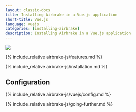 ```yaml
---
layout: classic-docs
title: Installing Airbrake in a Vue.js application
short-title: Vue.js
language: vuejs
categories: [installing-airbrake]
description: Installing Airbrake in a Vue.js application
---
```


![](https://s3.amazonaws.com/document-resources/jsbrakeman.png)

{% include_relative airbrake-js/features.md %}

{% include_relative airbrake-js/installation.md %}

## Configuration

{% include_relative airbrake-js/vuejs/config.md %}

{% include_relative airbrake-js/going-further.md %}
